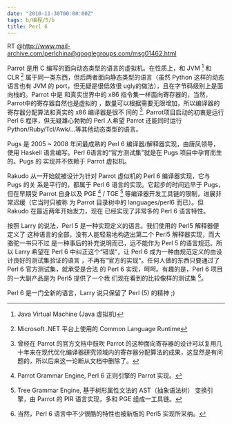 ```yaml
---
date: "2010-11-30T00:00:00Z"
tags: b/编程/5/b
title: Perl 6
---
```


RT @<http://www.mail-archive.com/perlchina@googlegroups.com/msg01462.html>

Parrot 是用 C 编写的面向动态类型的语言的虚拟机。在性质上，和 JVM [^2] 和 CLR [^3]
属于同一类东西，但后两者面向静态类型的语言（虽然 Python 这样的动态语言也有 JVM
的 port，但无疑是很低效很 ugly的做法），且在字节码级别上是面向栈的。Parrot 中是
和真实世界中的 x86 指令集一样面向寄存器的，当然，Parrot中的寄存器自然也是虚拟的
，数量可以根据需要无限增加，所以编译器的寄存器分配算法和真实的 x86 编译器是很不
同的 [^4]. Parrot项目启动的初衷是运行 Perl 6 程序，但无疑雄心勃勃的 Perl 人希望
Parrot 还能同时运行 Python/Ruby/Tcl/Awk/...等其他动态类型的语言。

Pugs 是 2005 ~ 2008 年间最成熟的 Perl 6 编译器/解释器实现，由唐凤领导，使用
Haskell 语言编写。Perl 6语言的“官方测试集”就是在 Pugs 项目中孕育而生的。Pugs 的
实现并不依赖于 Parrot 虚拟机。

Rakudo 从一开始就被设计为针对 Parrot 虚似机的 Perl 6 编译器实现，它与 Pugs 的关
系是平行的，都属于 Perl 6 语言的实现。它起步的时间远早于 Pugs，但在早期受 Parrot
自身以及 PGE [^5] / TGE [^6] 等编译器开发工具链的限制，进展非常迟缓（它当时只被称
为 Parrot 目录树中的 languages/perl6 而已）。但 Rakudo 在最近两年开始发力，现在
已经实现了非常多的 Perl 6 语言特性。

按照 Larry 的说法，Perl 5 是一种实现定义的语言。我们使用的 Perl5 解释器便定义了
这种语言的全部，没有人能轻易地构造出第二个 Perl5 解释器实现，而大骆驼一书只不过
是一种事后的补充说明而已，远不能作为 Perl 5 的语言规范。所以 Larry 希望在 Perl
6 中纠正这个“错误“，让 Perl 6 成为一种由规范定义的由设计良好的测试集验证的语言
，不再有”官方的实现“。任何人做的东西只要通过了 Perl 6 官方测试集，就承受是合法
的 Perl 6 实现，呵呵。有趣的是，Perl 6 项目的一大副产品是为 Perl5 提供了一个我
们现在看到的比较像样的测试集 [^7]。

Perl 6 是一门全新的语言，Larry 说只保留了 Perl (5) 的精神 ;)

[^1]: http://en.wikipedia.org/wiki/The_Practice_of_Programming  
[^2]: Java Virtual Machine (Java 虚拟机)  
[^3]: Microsoft .NET 平台上使用的 Common Language Runtime  
[^4]: 曾经在 Parrot 的官方文档中鼓吹 Parrot 的这种面向寄存器的设计可以复用几十年来在现代优化编译器研究领域内的寄存器分配算法的成果，这显然是有问题的，所以后来这一论断从文档中删除了。  
[^5]: Parrot Grammar Engine, Perl 6 正则引擎的 Parrot 实现。  
[^6]: Tree Grammar Engine, 基于树形属性文法的 AST（抽象语法树） 变换引擎，由 Parrot 的 PIR 语言实现，多和 PGE 组成一工具链。  
[^7]: 当然，Perl 6 语言中不少很酷的特性也被新版的 Perl5 实现所采纳。
